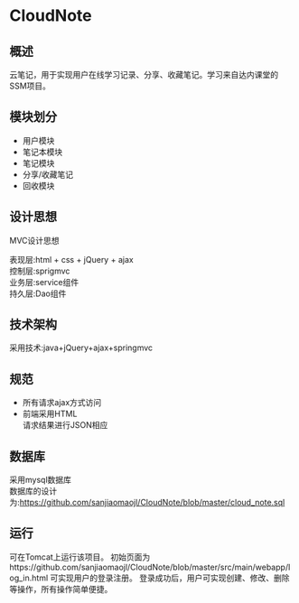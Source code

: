 # CloudNote
## 概述
云笔记，用于实现用户在线学习记录、分享、收藏笔记。学习来自达内课堂的SSM项目。
## 模块划分
- 用户模块 <br>
- 笔记本模块 <br>
- 笔记模块 <br>
- 分享/收藏笔记 <br>
- 回收模块 <br>
## 设计思想 <br>
MVC设计思想 <br>

表现层:html + css + jQuery + ajax <br>
控制层:sprigmvc <br>
业务层:service组件 <br>
持久层:Dao组件 <br>
## 技术架构
采用技术:java+jQuery+ajax+springmvc <br>
## 规范
- 所有请求ajax方式访问 <br>
- 前端采用HTML <br>
请求结果进行JSON相应 <br>
## 数据库
采用mysql数据库 <br>
数据库的设计为:https://github.com/sanjiaomaojl/CloudNote/blob/master/cloud_note.sql <br>
## 运行
可在Tomcat上运行该项目。
初始页面为https://github.com/sanjiaomaojl/CloudNote/blob/master/src/main/webapp/log_in.html 可实现用户的登录注册。
登录成功后，用户可实现创建、修改、删除等操作，所有操作简单便捷。
